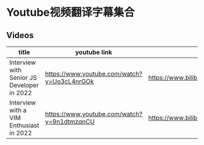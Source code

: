 # Youtube视频翻译字幕集合

## Videos
| title | youtube link | bilibili link |
| --- | --- | --- | 
| Interview with Senior JS Developer in 2022 | https://www.youtube.com/watch?v=Uo3cL4nrGOk | https://www.bilibili.com/video/BV1o5411S78U  |
| Interview with a VIM Enthusiast in 2022 | https://www.youtube.com/watch?v=9n1dtmzqnCU | https://www.bilibili.com/video/BV1kY4y1H7Gy  |


